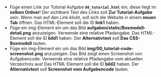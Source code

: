 - Füge einen Link zur Tutorial Aufgabe **`00_tutorial.html`** ein, diese liegt im **selben Ordner**! Der sichtbare Text des Links soll **Zur Tutorial-Aufgabe** sein. Wenn man auf den Link klickt, soll sich die Website in einem **neuen Tab** öffnen. Das HTML-Element soll die ID **link1** haben.
- Füge ein img-Element ein um das Bild **aufgaben/static/Boxmodell-detail.png** anzuzeigen. Verwende eine relative Pfadangabe. Das HTML-Element soll die ID **bild1** haben. Der **Alternativtext** soll **Das CSS-Boxmodell** lauten.
- Füge ein img-Element ein um das Bild **img/00_tutorial-code-screenshot.png** anzuzeigen. Das Bild zeigt einen Screenshot von Aufgabencode. Verwende eine relative Pfadangabe vom aktuellen Verzeichnis aus! Das HTML-Element soll die ID **bild2** haben. Der **Alternativtext** soll **Screenshot vom Aufgabencode** lauten.
